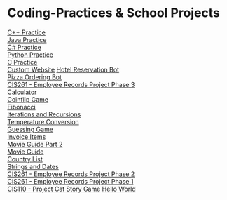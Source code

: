 # Coding-Practices & School Projects
[C++ Practice](https://github.com/Z4KKD/C-PlusPlus) <br>
[Java Practice](https://github.com/Z4KKD/Java) <br>
[C# Practice](https://github.com/Z4KKD/C-Sharp) <br>
[Python Practice](https://github.com/Z4KKD/PythonPractice-CIS261-ProjectPhase4) <br>
[C Practice](https://github.com/Z4KKD/C) <br>
[Custom Website](https://github.com/Z4KKD/CIS373_WebDeveloper)
[Hotel Reservation Bot](https://github.com/Z4KKD/HotelReservation) <br>
[Pizza Ordering Bot](https://github.com/Z4KKD/Pizza-Ordering-Chatbot) <br>
[CIS261 - Employee Records Project Phase 3](https://github.com/Z4KKD/CIS261ProjectPhase3) <br>
[Calculator](https://github.com/Z4KKD/Calculator) <br>
[Coinflip Game](https://github.com/Z4KKD/CoinFlip) <br>
[Fibonacci](https://github.com/Z4KKD/Fibonacci) <br>
[Iterations and Recursions](https://github.com/Z4KKD/IterationAndRecursion) <br>
[Temperature Conversion](https://github.com/Z4KKD/TemperatureConversion) <br>
[Guessing Game](https://github.com/Z4KKD/GuessingGame) <br>
[Invoice Items](https://github.com/Z4KKD/InvoiceLineItem) <br>
[Movie Guide Part 2](https://github.com/Z4KKD/MovieListPart2) <br>
[Movie Guide](https://github.com/Z4KKD/MovieGuidePart1) <br>
[Country List](https://github.com/Z4KKD/Country) <br>
[Strings and Dates](https://github.com/Z4KKD/StringsAndDates) <br>
[CIS261 - Employee Records Project Phase 2](https://github.com/Z4KKD/CIS261ProjectPhase2) <br>
[CIS261 - Employee Records Project Phase 1](https://github.com/Z4KKD/Course-Project---Phase-1/tree/master) <br>
[CIS110 - Project Cat Story Game](https://github.com/Z4KKD/CIS110-Course-Project)
[Hello World](https://github.com/Z4KKD/CIS261-Course-Project) <br>
